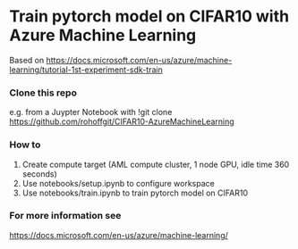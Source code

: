 # Train pytorch model on CIFAR10 with Azure Machine Learning
Based on https://docs.microsoft.com/en-us/azure/machine-learning/tutorial-1st-experiment-sdk-train

### Clone this repo
e.g. from a Juypter Notebook with !git clone https://github.com/rohoffgit/CIFAR10-AzureMachineLearning

### How to
1. Create compute target (AML compute cluster, 1 node GPU, idle time 360 seconds)
2. Use notebooks/setup.ipynb to configure workspace
3. Use notebooks/train.ipynb to train pytorch model on CIFAR10

### For more information see
https://docs.microsoft.com/en-us/azure/machine-learning/